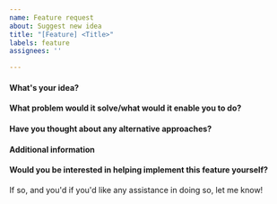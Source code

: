```yaml
---
name: Feature request
about: Suggest new idea
title: "[Feature] <Title>"
labels: feature
assignees: ''

---
```


#### What's your idea?

#### What problem would it solve/what would it enable you to do?

#### Have you thought about any alternative approaches? 

#### Additional information

#### Would you be interested in helping implement this feature yourself? 
If so, and you'd if you'd like any assistance in doing so, let me know! 